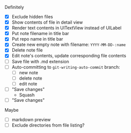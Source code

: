 Definitely
- [x] Exclude hidden files
- [x] Show contents of file in detail view
- [x] Render text contents in UITextView instead of UILabel
- [x] Put note filename in title bar
- [x] Put repo name in title bar
- [x] Create new empty note with filename: `YYYY-MM-DD-:name`
- [x] Delete note file
- [x] Edit note's contents, update corresponding file contents
- [ ] Save file with .md extension
- [ ] Auto-committing to `git-writing-auto-commit` branch:
  - [ ] new note
  - [ ] delete note
  - [ ] edit note
- [ ] "Save changes"
  - Squash 
- [ ] "Save changes"

Maybe
- [ ] markdown preview
- [ ] Exclude directories from file listing?
